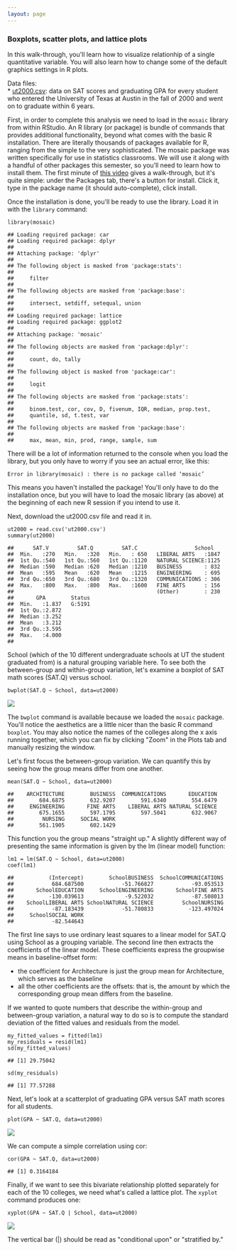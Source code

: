 ```yaml
---
layout: page
---
```


### Boxplots, scatter plots, and lattice plots

In this walk-through, you'll learn how to visualize relationhip of a
single quantitative variable. You will also learn how to change some of
the default graphics settings in R plots.

Data files:  
\* [ut2000.csv](ut2000.csv): data on SAT scores and graduating GPA for
every student who entered the University of Texas at Austin in the fall
of 2000 and went on to graduate within 6 years.

First, in order to complete this analysis we need to load in the
`mosaic` library from within RStudio. An R library (or package) is
bundle of commands that provides additional functionality, beyond what
comes with the basic R installation. There are literally thousands of
packages available for R, ranging from the simple to the very
sophisticated. The mosaic package was written specifically for use in
statistics classrooms. We will use it along with a handful of other
packages this semester, so you’ll need to learn how to install them. The
first minute of [this
video](https://www.youtube.com/watch?v=u1r5XTqrCTQ) gives a
walk-through, but it's quite simple: under the Packages tab, there's a
button for install. Click it, type in the package name (it should
auto-complete), click install.

Once the installation is done, you'll be ready to use the library. Load
it in with the `library` command:

    library(mosaic)

    ## Loading required package: car
    ## Loading required package: dplyr
    ## 
    ## Attaching package: 'dplyr'
    ## 
    ## The following object is masked from 'package:stats':
    ## 
    ##     filter
    ## 
    ## The following objects are masked from 'package:base':
    ## 
    ##     intersect, setdiff, setequal, union
    ## 
    ## Loading required package: lattice
    ## Loading required package: ggplot2
    ## 
    ## Attaching package: 'mosaic'
    ## 
    ## The following objects are masked from 'package:dplyr':
    ## 
    ##     count, do, tally
    ## 
    ## The following object is masked from 'package:car':
    ## 
    ##     logit
    ## 
    ## The following objects are masked from 'package:stats':
    ## 
    ##     binom.test, cor, cov, D, fivenum, IQR, median, prop.test,
    ##     quantile, sd, t.test, var
    ## 
    ## The following objects are masked from 'package:base':
    ## 
    ##     max, mean, min, prod, range, sample, sum

There will be a lot of information returned to the console when you load
the library, but you only have to worry if you see an actual error, like
this:

    Error in library(mosaic) : there is no package called ‘mosaic’

This means you haven't installed the package! You'll only have to do the
installation once, but you will have to load the mosaic library (as
above) at the beginning of each new R session if you intend to use it.

Next, download the ut2000.csv file and read it in.

    ut2000 = read.csv('ut2000.csv')
    summary(ut2000)

    ##      SAT.V         SAT.Q         SAT.C                  School    
    ##  Min.   :270   Min.   :320   Min.   : 650   LIBERAL ARTS   :1847  
    ##  1st Qu.:540   1st Qu.:560   1st Qu.:1120   NATURAL SCIENCE:1125  
    ##  Median :590   Median :620   Median :1210   BUSINESS       : 832  
    ##  Mean   :595   Mean   :620   Mean   :1215   ENGINEERING    : 695  
    ##  3rd Qu.:650   3rd Qu.:680   3rd Qu.:1320   COMMUNICATIONS : 306  
    ##  Max.   :800   Max.   :800   Max.   :1600   FINE ARTS      : 156  
    ##                                             (Other)        : 230  
    ##       GPA        Status  
    ##  Min.   :1.837   G:5191  
    ##  1st Qu.:2.872           
    ##  Median :3.252           
    ##  Mean   :3.212           
    ##  3rd Qu.:3.595           
    ##  Max.   :4.000           
    ## 

School (which of the 10 different undergraduate schools at UT the
student graduated from) is a natural grouping variable here. To see both
the between-group and within-group variation, let's examine a boxplot of
SAT math scores (SAT.Q) versus school.

    bwplot(SAT.Q ~ School, data=ut2000)

![](sat_files/figure-markdown_strict/unnamed-chunk-3-1.png)

The `bwplot` command is available because we loaded the `mosaic`
package. You'll notice the aesthetics are a little nicer than the basic
R command `boxplot`. You may also notice the names of the colleges along
the x axis running together, which you can fix by clicking "Zoom" in the
Plots tab and manually resizing the window.

Let's first focus the between-group variation. We can quantify this by
seeing how the group means differ from one another.

    mean(SAT.Q ~ School, data=ut2000)

    ##    ARCHITECTURE        BUSINESS  COMMUNICATIONS       EDUCATION 
    ##        684.6875        632.9207        591.6340        554.6479 
    ##     ENGINEERING       FINE ARTS    LIBERAL ARTS NATURAL SCIENCE 
    ##        675.1655        597.1795        597.5041        632.9067 
    ##         NURSING     SOCIAL WORK 
    ##        561.1905        602.1429

This function you the group means "straight up." A slightly different
way of presenting the same information is given by the lm (linear model)
function:

    lm1 = lm(SAT.Q ~ School, data=ut2000)
    coef(lm1)

    ##           (Intercept)        SchoolBUSINESS  SchoolCOMMUNICATIONS 
    ##            684.687500            -51.766827            -93.053513 
    ##       SchoolEDUCATION     SchoolENGINEERING       SchoolFINE ARTS 
    ##           -130.039613             -9.522032            -87.508013 
    ##    SchoolLIBERAL ARTS SchoolNATURAL SCIENCE         SchoolNURSING 
    ##            -87.183439            -51.780833           -123.497024 
    ##     SchoolSOCIAL WORK 
    ##            -82.544643

The first line says to use ordinary least squares to a linear model for
SAT.Q using School as a grouping variable. The second line then extracts
the coefficients of the linear model. These coefficients express the
groupwise means in baseline-offset form:  
- the coefficient for Architecture is just the group mean for
Architecture, which serves as the baseline  
- all the other coefficients are the offsets: that is, the amount by
which the corresponding group mean differs from the baseline.

If we wanted to quote numbers that describe the within-group and
between-group variation, a natural way to do so is to compute the
standard deviation of the fitted values and residuals from the model.

    my_fitted_values = fitted(lm1)
    my_residuals = resid(lm1)
    sd(my_fitted_values)

    ## [1] 29.75042

    sd(my_residuals)

    ## [1] 77.57288

Next, let's look at a scatterplot of graduating GPA versus SAT math
scores for all students.

    plot(GPA ~ SAT.Q, data=ut2000)

![](sat_files/figure-markdown_strict/unnamed-chunk-7-1.png)

We can compute a simple correlation using cor:

    cor(GPA ~ SAT.Q, data=ut2000)

    ## [1] 0.3164184

Finally, if we want to see this bivariate relationship plotted
separately for each of the 10 colleges, we need what's called a lattice
plot. The `xyplot` command produces one:

    xyplot(GPA ~ SAT.Q | School, data=ut2000)

![](sat_files/figure-markdown_strict/unnamed-chunk-9-1.png)

The vertical bar (|) should be read as "conditional upon" or "stratified
by."
